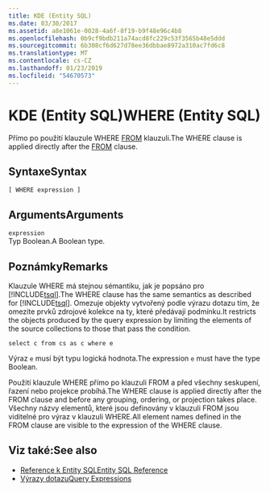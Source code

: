 ```yaml
---
title: KDE (Entity SQL)
ms.date: 03/30/2017
ms.assetid: a8e1061e-0028-4a6f-8f19-b9f48e96c4b8
ms.openlocfilehash: 0b9cf9bdb211a74acd8fc229c53f3565b48e5ddd
ms.sourcegitcommit: 6b308cf6d627d78ee36dbbae8972a310ac7fd6c8
ms.translationtype: MT
ms.contentlocale: cs-CZ
ms.lasthandoff: 01/23/2019
ms.locfileid: "54670573"
---
```

# <a name="where-entity-sql"></a><span data-ttu-id="c6b82-102">KDE (Entity SQL)</span><span class="sxs-lookup"><span data-stu-id="c6b82-102">WHERE (Entity SQL)</span></span>
<span data-ttu-id="c6b82-103">Přímo po použití klauzule WHERE [FROM](../../../../../../docs/framework/data/adonet/ef/language-reference/from-entity-sql.md) klauzuli.</span><span class="sxs-lookup"><span data-stu-id="c6b82-103">The WHERE clause is applied directly after the [FROM](../../../../../../docs/framework/data/adonet/ef/language-reference/from-entity-sql.md) clause.</span></span>  
  
## <a name="syntax"></a><span data-ttu-id="c6b82-104">Syntaxe</span><span class="sxs-lookup"><span data-stu-id="c6b82-104">Syntax</span></span>  
  
```  
[ WHERE expression ]  
```  
  
## <a name="arguments"></a><span data-ttu-id="c6b82-105">Arguments</span><span class="sxs-lookup"><span data-stu-id="c6b82-105">Arguments</span></span>  
 `expression`  
 <span data-ttu-id="c6b82-106">Typ Boolean.</span><span class="sxs-lookup"><span data-stu-id="c6b82-106">A Boolean type.</span></span>  
  
## <a name="remarks"></a><span data-ttu-id="c6b82-107">Poznámky</span><span class="sxs-lookup"><span data-stu-id="c6b82-107">Remarks</span></span>  
 <span data-ttu-id="c6b82-108">Klauzule WHERE má stejnou sémantiku, jak je popsáno pro [!INCLUDE[tsql](../../../../../../includes/tsql-md.md)].</span><span class="sxs-lookup"><span data-stu-id="c6b82-108">The WHERE clause has the same semantics as described for [!INCLUDE[tsql](../../../../../../includes/tsql-md.md)].</span></span> <span data-ttu-id="c6b82-109">Omezuje objekty vytvořený podle výrazu dotazu tím, že omezíte prvků zdrojové kolekce na ty, které předávají podmínku.</span><span class="sxs-lookup"><span data-stu-id="c6b82-109">It restricts the objects produced by the query expression by limiting the elements of the source collections to those that pass the condition.</span></span>  
  
```  
select c from cs as c where e  
```  
  
 <span data-ttu-id="c6b82-110">Výraz `e` musí být typu logická hodnota.</span><span class="sxs-lookup"><span data-stu-id="c6b82-110">The expression `e` must have the type Boolean.</span></span>  
  
 <span data-ttu-id="c6b82-111">Použití klauzule WHERE přímo po klauzuli FROM a před všechny seskupení, řazení nebo projekce probíhá.</span><span class="sxs-lookup"><span data-stu-id="c6b82-111">The WHERE clause is applied directly after the FROM clause and before any grouping, ordering, or projection takes place.</span></span> <span data-ttu-id="c6b82-112">Všechny názvy elementů, které jsou definovány v klauzuli FROM jsou viditelné pro výraz v klauzuli WHERE.</span><span class="sxs-lookup"><span data-stu-id="c6b82-112">All element names defined in the FROM clause are visible to the expression of the WHERE clause.</span></span>  
  
## <a name="see-also"></a><span data-ttu-id="c6b82-113">Viz také:</span><span class="sxs-lookup"><span data-stu-id="c6b82-113">See also</span></span>
- [<span data-ttu-id="c6b82-114">Reference k Entity SQL</span><span class="sxs-lookup"><span data-stu-id="c6b82-114">Entity SQL Reference</span></span>](../../../../../../docs/framework/data/adonet/ef/language-reference/entity-sql-reference.md)
- [<span data-ttu-id="c6b82-115">Výrazy dotazu</span><span class="sxs-lookup"><span data-stu-id="c6b82-115">Query Expressions</span></span>](../../../../../../docs/framework/data/adonet/ef/language-reference/query-expressions-entity-sql.md)
